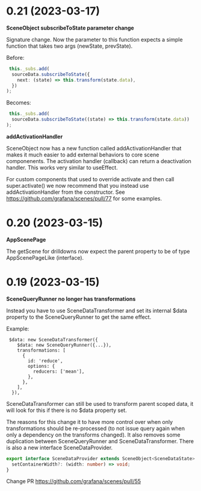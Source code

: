 # 0.21 (2023-03-17)

**SceneObject subscribeToState parameter change**

Signature change. Now the parameter to this function expects a simple function that takes two args (newState, prevState).

Before:

```ts
 this._subs.add(
  sourceData.subscribeToState({
    next: (state) => this.transform(state.data),
  })
);
```

Becomes:

```ts
 this._subs.add(
  sourceData.subscribeToState((state) => this.transform(state.data))
);
```

**addActivationHandler**

SceneObject now has a new function called addActivationHandler that makes it much easier to add external behaviors to core scene componenents. The 
activation handler (callback) can return a deactivation handler. This works very similar to useEffect.  

For custom components that used to override activate and then call super.activate() we now recommend that you instead use addActivationHandler from 
the constructor. See https://github.com/grafana/scenes/pull/77 for some examples. 


# 0.20 (2023-03-15)

**AppScenePage**

The getScene for drilldowns now expect the parent property to be of type AppScenePageLike (interface).

# 0.19 (2023-03-15)

**SceneQueryRunner no longer has transformations**

Instead you have to use SceneDataTransformer and set its internal $data property to the SceneQueryRunner to get the same effect.

Example:

```tsx
 $data: new SceneDataTransformer({
    $data: new SceneQueryRunner({...}),
    transformations: [
      {
        id: 'reduce',
        options: {
          reducers: ['mean'],
        },
      },
    ],
  }),
```

SceneDataTransformer can still be used to transform parent scoped data, it will look for this if there is no $data property set.

The reasons for this change it to have more control over when only transformations should be re-processed (to not issue query again when only a dependency on the transforms changed).
It also removes some duplication between SceneQueryRunner and SceneDataTransformer. There is also a new interface SceneDataProvider.

```ts
export interface SceneDataProvider extends SceneObject<SceneDataState> {
  setContainerWidth?: (width: number) => void;
}
```

Change PR
https://github.com/grafana/scenes/pull/55
